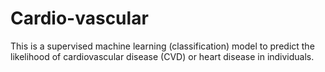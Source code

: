 # Cardio-vascular
This is a supervised machine learning (classification) model to predict the likelihood of cardiovascular disease (CVD) or heart disease in individuals.
